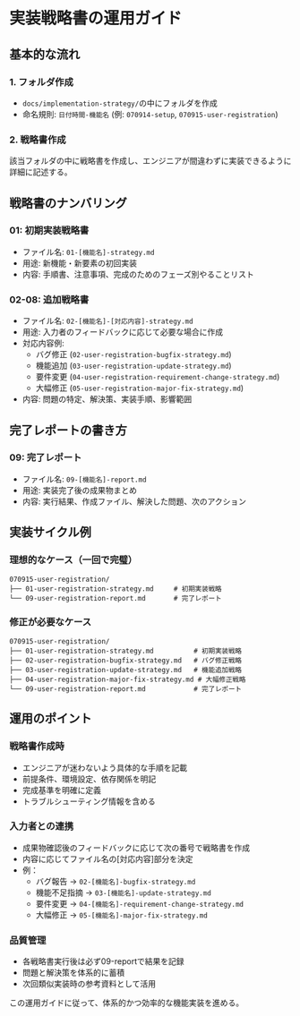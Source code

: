 # 実装戦略書の運用ガイド

## 基本的な流れ

### 1. フォルダ作成
- `docs/implementation-strategy/`の中にフォルダを作成
- 命名規則: `日付時間-機能名` (例: `070914-setup`, `070915-user-registration`)

### 2. 戦略書作成
該当フォルダの中に戦略書を作成し、エンジニアが間違わずに実装できるように詳細に記述する。

## 戦略書のナンバリング

### 01: 初期実装戦略書
- ファイル名: `01-[機能名]-strategy.md`
- 用途: 新機能・新要素の初回実装
- 内容: 手順書、注意事項、完成のためのフェーズ別やることリスト

### 02-08: 追加戦略書
- ファイル名: `02-[機能名]-[対応内容]-strategy.md`
- 用途: 入力者のフィードバックに応じて必要な場合に作成
- 対応内容例:
  - バグ修正 (`02-user-registration-bugfix-strategy.md`)
  - 機能追加 (`03-user-registration-update-strategy.md`)
  - 要件変更 (`04-user-registration-requirement-change-strategy.md`)
  - 大幅修正 (`05-user-registration-major-fix-strategy.md`)
- 内容: 問題の特定、解決策、実装手順、影響範囲

## 完了レポートの書き方

### 09: 完了レポート
- ファイル名: `09-[機能名]-report.md`
- 用途: 実装完了後の成果物まとめ
- 内容: 実行結果、作成ファイル、解決した問題、次のアクション

## 実装サイクル例

### 理想的なケース（一回で完璧）
```
070915-user-registration/
├── 01-user-registration-strategy.md     # 初期実装戦略
└── 09-user-registration-report.md       # 完了レポート
```

### 修正が必要なケース
```
070915-user-registration/
├── 01-user-registration-strategy.md          # 初期実装戦略
├── 02-user-registration-bugfix-strategy.md   # バグ修正戦略
├── 03-user-registration-update-strategy.md   # 機能追加戦略
├── 04-user-registration-major-fix-strategy.md # 大幅修正戦略
└── 09-user-registration-report.md            # 完了レポート
```

## 運用のポイント

### 戦略書作成時
- エンジニアが迷わないよう具体的な手順を記載
- 前提条件、環境設定、依存関係を明記
- 完成基準を明確に定義
- トラブルシューティング情報を含める

### 入力者との連携
- 成果物確認後のフィードバックに応じて次の番号で戦略書を作成
- 内容に応じてファイル名の[対応内容]部分を決定
- 例：
  - バグ報告 → `02-[機能名]-bugfix-strategy.md`
  - 機能不足指摘 → `03-[機能名]-update-strategy.md`
  - 要件変更 → `04-[機能名]-requirement-change-strategy.md`
  - 大幅修正 → `05-[機能名]-major-fix-strategy.md`

### 品質管理
- 各戦略書実行後は必ず09-reportで結果を記録
- 問題と解決策を体系的に蓄積
- 次回類似実装時の参考資料として活用

この運用ガイドに従って、体系的かつ効率的な機能実装を進める。